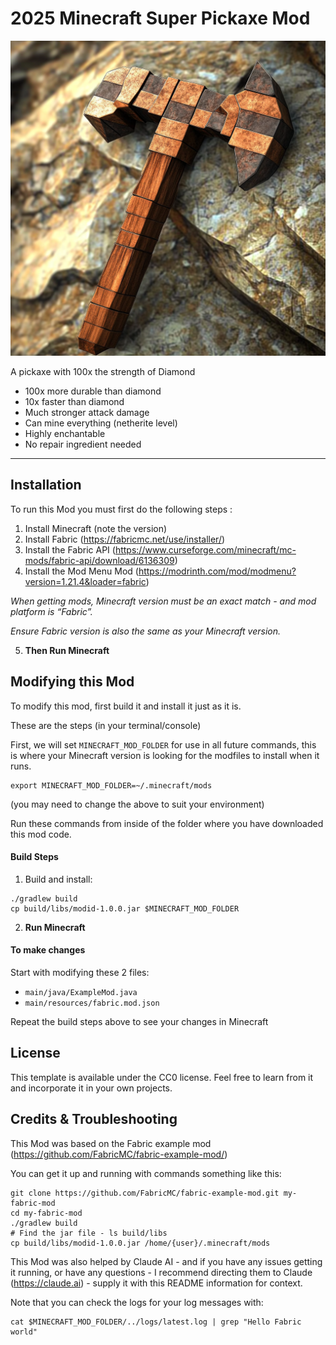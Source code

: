 # 2025 Minecraft Super Pickaxe Mod

<img src="src/main/resources/assets/modid/icon.png" />

A pickaxe with 100x the strength of Diamond

* 100x more durable than diamond
* 10x faster than diamond
* Much stronger attack damage
* Can mine everything (netherite level)
* Highly enchantable
* No repair ingredient needed

----

## Installation

To run this Mod you must first do the following steps :

1. Install Minecraft (note the version) 
2. Install Fabric (https://fabricmc.net/use/installer/)
3. Install the Fabric API (https://www.curseforge.com/minecraft/mc-mods/fabric-api/download/6136309)
4. Install the Mod Menu Mod (https://modrinth.com/mod/modmenu?version=1.21.4&loader=fabric)

*When getting mods, Minecraft version must be an exact match - and mod platform is “Fabric”.*

*Ensure Fabric version is also the same as your Minecraft version.*

5. **Then Run Minecraft**


## Modifying this Mod

To modify this mod, first build it and install it just as it is.

These are the steps (in your terminal/console)

First, we will set `MINECRAFT_MOD_FOLDER` for use in all future commands, this is where your Minecraft version is looking for the modfiles to install when it runs.

```
export MINECRAFT_MOD_FOLDER=~/.minecraft/mods
```

(you may need to change the above to suit your environment)

Run these commands from inside of the folder where you have downloaded this mod code.

#### Build Steps

1. Build and install:

```
./gradlew build
cp build/libs/modid-1.0.0.jar $MINECRAFT_MOD_FOLDER
```

2. **Run Minecraft**

#### To make changes

Start with modifying these 2 files:
* `main/java/ExampleMod.java`
* `main/resources/fabric.mod.json`

Repeat the build steps above to see your changes in Minecraft


## License

This template is available under the CC0 license. 
Feel free to learn from it and incorporate it in your own projects.


## Credits & Troubleshooting

This Mod was based on the Fabric example mod (https://github.com/FabricMC/fabric-example-mod/)

You can get it up and running with commands something like this:

```
git clone https://github.com/FabricMC/fabric-example-mod.git my-fabric-mod
cd my-fabric-mod
./gradlew build
# Find the jar file - ls build/libs
cp build/libs/modid-1.0.0.jar /home/{user}/.minecraft/mods
```

This Mod was also helped by Claude AI - and if you have any issues getting it running, or have any questions - I recommend directing them to Claude (https://claude.ai) - supply it with this README information for context.

Note that you can check the logs for your log messages with:

```
cat $MINECRAFT_MOD_FOLDER/../logs/latest.log | grep "Hello Fabric world"
```
